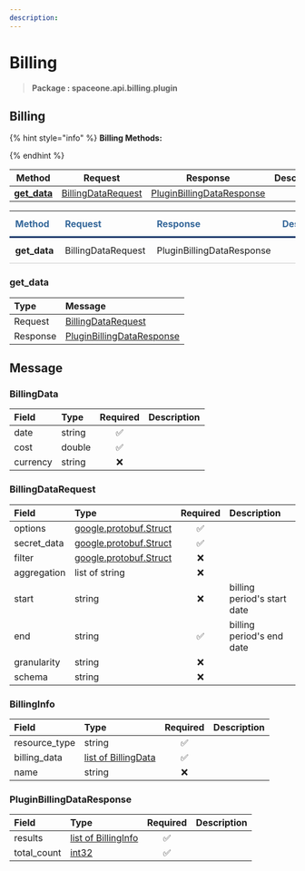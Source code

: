 ```yaml
---
description:  
---
```

# Billing

>  **Package : spaceone.api.billing.plugin**

## Billing

{% hint style="info" %}
**Billing Methods:**

{%  endhint %}


| Method | Request | Response | Description |
| :-----: | :--------: | :--------: | :-------------------- |
| [**get_data**](billing.md#get_data)|   [BillingDataRequest](billing.md#billingdatarequest) |   [PluginBillingDataResponse](billing.md#pluginbillingdataresponse) |  |TEST

<table style="border-collapse: collapse; text-align: left; line-height: 1.5;">
    <thead>
    <tr>
      <th scope="cols" style="padding: 10px; font-weight: bold; vertical-align: top; color: #369; border-bottom: 3px solid #036;">Method</th>
      <th scope="cols" style="padding: 10px; font-weight: bold; vertical-align: top; color: #369; border-bottom: 3px solid #036;">Request</th>
      <th scope="cols" style="padding: 10px; font-weight: bold; vertical-align: top; color: #369; border-bottom: 3px solid #036;">Response</th>
      <th scope="cols" style="padding: 10px; font-weight: bold; vertical-align: top; color: #369; border-bottom: 3px solid #036;">Description</th>
    </tr>
    </thead>
    <tbody>
    <tr>
      <th scope="row" style="width: 80px; padding: 10px; font-weight: bold; vertical-align: top; border-bottom: 1px solid #ccc;">get_data</th>
      <td style="width: 150px; padding: 10px; vertical-align: top; border-bottom: 1px solid #ccc;">   BillingDataRequest </td>
      <td style="width: 150px; padding: 10px; vertical-align: top; border-bottom: 1px solid #ccc;">   PluginBillingDataResponse </td>
      <td style="width: 400px; padding: 10px; vertical-align: top; border-bottom: 1px solid #ccc;"></td>
    </tr></tbody>
</table> 
 

 
### get_data


| Type | Message |
| :--- | :--- |
| Request | [BillingDataRequest](billing.md#billingdatarequest) |
| Response |  [PluginBillingDataResponse](billing.md#pluginbillingdataresponse)  |


## 

## Message

### BillingData
| Field | Type | Required | Description |
| :--- | :--- | :---: | :--- |
| date |string|✅| |
| cost |double|✅| |
| currency |string|❌| |

### BillingDataRequest
| Field | Type | Required | Description |
| :--- | :--- | :---: | :--- |
| options |[google.protobuf.Struct](https://github.com/protocolbuffers/protobuf/blob/master/src/google/protobuf/struct.proto)|✅| |
| secret_data |[google.protobuf.Struct](https://github.com/protocolbuffers/protobuf/blob/master/src/google/protobuf/struct.proto)|✅| |
| filter |[google.protobuf.Struct](https://github.com/protocolbuffers/protobuf/blob/master/src/google/protobuf/struct.proto)|❌| |
| aggregation |list of string|❌| |
| start |string|❌| billing period's start date|
| end |string|✅| billing period's end date|
| granularity |string|❌| |
| schema |string|❌| |

### BillingInfo
| Field | Type | Required | Description |
| :--- | :--- | :---: | :--- |
| resource_type |string|✅| |
| billing_data |[list of BillingData](billing.md#billingdata)|✅| |
| name |string|❌| |

### PluginBillingDataResponse
| Field | Type | Required | Description |
| :--- | :--- | :---: | :--- |
| results |[list of BillingInfo](billing.md#billinginfo)|✅| |
| total_count |[int32](https://github.com/protocolbuffers/protobuf/blob/master/src/google/protobuf/type.proto)|✅| |
